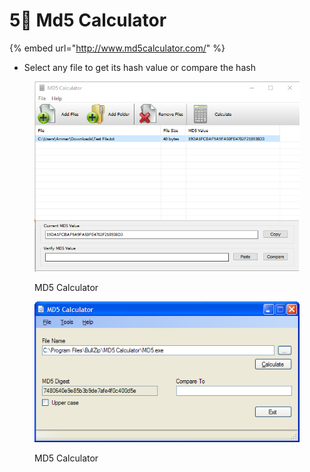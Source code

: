 # 5⃣ Md5 Calculator

{% embed url="http://www.md5calculator.com/" %}

* Select any file to get its hash value or compare the hash

<div align="left">

<figure><img src="../.gitbook/assets/image (1).png" alt=""><figcaption><p>MD5 Calculator</p></figcaption></figure>

</div>

<div align="left">

<figure><img src="../.gitbook/assets/image (7).png" alt=""><figcaption><p>MD5 Calculator</p></figcaption></figure>

</div>
